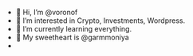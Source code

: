 - 👋 Hi, I’m @voronof
- 👀 I’m interested in Crypto, Investments, Wordpress.
- 🌱 I’m currently learning everything.
- 💞️ My sweetheart is @garmmoniya
- 

<!---
voronof/voronof is a ✨ special ✨ repository because its `README.md` (this file) appears on your GitHub profile.
You can click the Preview link to take a look at your changes.
--->
